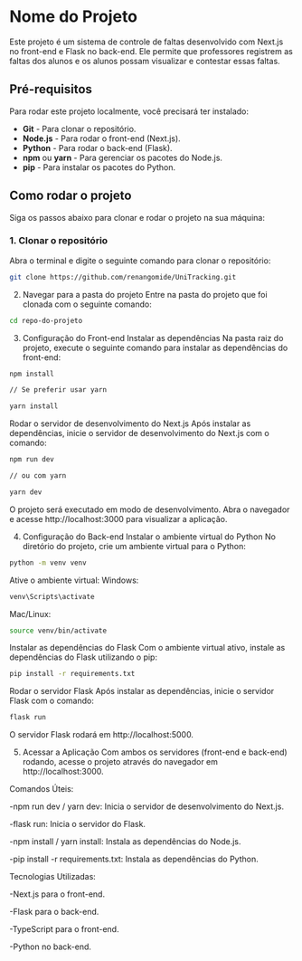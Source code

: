# Nome do Projeto

Este projeto é um sistema de controle de faltas desenvolvido com Next.js no front-end e Flask no back-end. Ele permite que professores registrem as faltas dos alunos e os alunos possam visualizar e contestar essas faltas.

## Pré-requisitos

Para rodar este projeto localmente, você precisará ter instalado:

- **Git** - Para clonar o repositório.
- **Node.js** - Para rodar o front-end (Next.js).
- **Python** - Para rodar o back-end (Flask).
- **npm** ou **yarn** - Para gerenciar os pacotes do Node.js.
- **pip** - Para instalar os pacotes do Python.

## Como rodar o projeto

Siga os passos abaixo para clonar e rodar o projeto na sua máquina:

### 1. Clonar o repositório

Abra o terminal e digite o seguinte comando para clonar o repositório:

```bash
git clone https://github.com/renangomide/UniTracking.git
```
2. Navegar para a pasta do projeto
Entre na pasta do projeto que foi clonada com o seguinte comando:

```bash
cd repo-do-projeto
```
3. Configuração do Front-end
Instalar as dependências
Na pasta raiz do projeto, execute o seguinte comando para instalar as dependências do front-end:

```bash
npm install

// Se preferir usar yarn

yarn install
```
Rodar o servidor de desenvolvimento do Next.js
Após instalar as dependências, inicie o servidor de desenvolvimento do Next.js com o comando:

```bash
npm run dev

// ou com yarn

yarn dev
```

O projeto será executado em modo de desenvolvimento. Abra o navegador e acesse http://localhost:3000 para visualizar a aplicação.

4. Configuração do Back-end
Instalar o ambiente virtual do Python
No diretório do projeto, crie um ambiente virtual para o Python:
```bash
python -m venv venv
```
Ative o ambiente virtual:
 Windows: 
```bash
venv\Scripts\activate
```
Mac/Linux:
```bash
source venv/bin/activate
```
Instalar as dependências do Flask
Com o ambiente virtual ativo, instale as dependências do Flask utilizando o pip:
```bash
pip install -r requirements.txt
```
Rodar o servidor Flask
Após instalar as dependências, inicie o servidor Flask com o comando:

```bash
flask run
```
O servidor Flask rodará em http://localhost:5000.

5. Acessar a Aplicação
Com ambos os servidores (front-end e back-end) rodando, acesse o projeto através do navegador em http://localhost:3000.

Comandos Úteis:

-npm run dev / yarn dev: Inicia o servidor de desenvolvimento do Next.js.

-flask run: Inicia o servidor do Flask.

-npm install / yarn install: Instala as dependências do Node.js.

-pip install -r requirements.txt: Instala as dependências do Python.

Tecnologias Utilizadas:

-Next.js para o front-end.

-Flask para o back-end.

-TypeScript para o front-end.

-Python no back-end.

